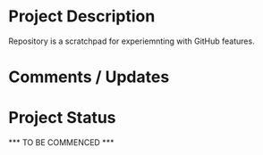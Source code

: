 # Project Description

Repository is a scratchpad for experiemnting with GitHub features.

# Comments / Updates

# Project Status

*** TO BE COMMENCED ***

